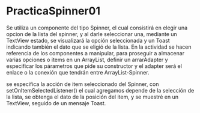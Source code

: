 # PracticaSpinner01

Se utiliza un componente del tipo Spinner, el cual consistirá en elegir una opcion de la lista del spinner, y al darle seleccionar 
una, mediante un TextView estado, se visualizará la opción seleccionada y un Toast indicando también el dato que se eligió de la 
lista. En la actividad se hacen referencia de los componentes a manipular, para proseguir a almacenar varias opciones o items en 
un ArrayList, definir un arrarAdapter y especificar los párametros que pide su constructor y el adapter será el enlace o la conexión 
que tendrán entre ArrayList-Spinner.

se especifica la acción de item seleccionado del Spinner, con setOnItemSelectedListener() el cual agregamos depende de la selección
de la lista, se obtenga el dato de la posición del item, y se muestré en un TextView, seguido de un mensaje Toast.
